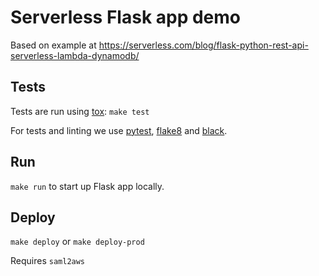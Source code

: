 Serverless Flask app demo
=========================

Based on example at <https://serverless.com/blog/flask-python-rest-api-serverless-lambda-dynamodb/>


## Tests

Tests are run using [tox](https://pypi.org/project/tox/): `make test`

For tests and linting we use [pytest](https://pypi.org/project/pytest/),
[flake8](https://pypi.org/project/flake8/) and
[black](https://pypi.org/project/black/).


## Run

`make run` to start up Flask app locally.


## Deploy

`make deploy` or `make deploy-prod`

Requires `saml2aws`
